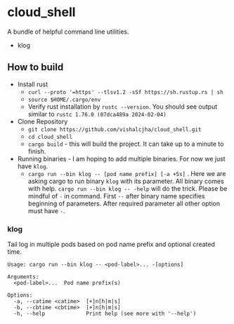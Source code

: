 # cloud_shell
A bundle of helpful command line utilities.
  * klog

## How to build
  * Install rust 
    * `curl --proto '=https' --tlsv1.2 -sSf https://sh.rustup.rs | sh`
    * `source $HOME/.cargo/env`
    * Verify rust installation by `rustc --version`. You should see output similar to `rustc 1.76.0 (07dca489a 2024-02-04)`
  * Clone Repository 
    * `git clone https://github.com/vishalcjha/cloud_shell.git`
    * `cd cloud_shell`
    * `cargo build` - this will build the project. It can take up to a minute to finish.
  * Running binaries - I am hoping to add multiple binaries. For now we just have `klog`.
    * `cargo run --bin klog -- [pod name prefix] [-a +5s]` . Here we are asking cargo to run binary `klog` with its parameter. All binary comes with help. `cargo run --bin klog -- -help` will do the trick. Please be mindful of `-` in command. First `--` after binary name specifies beginning of parameters. After required parameter all other option must have `-`.


### klog
Tail log in multiple pods based on pod name prefix and optional created time.

```
Usage: cargo run --bin klog -- <pod-label>... -[options]

Arguments:
  <pod-label>...  Pod name prefix(s)

Options:
  -a, --catime <catime>  [+]n[h|m|s]
  -b, --cbtime <cbtime>  [+]n[h|m|s]
  -h, --help             Print help (see more with '--help')